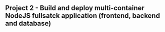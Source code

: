 ## Project 2 - Build and deploy multi-container NodeJS fullsatck application (frontend, backend and database)

